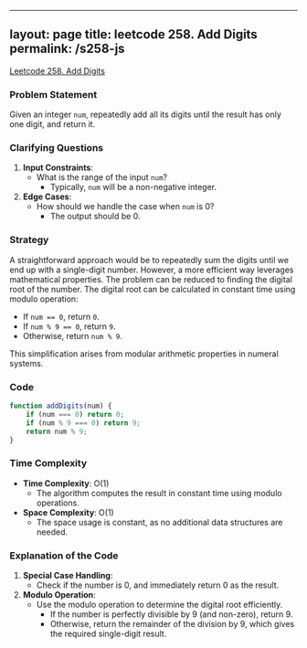 
---
layout: page
title: leetcode 258. Add Digits
permalink: /s258-js
---
[Leetcode 258. Add Digits](https://algoadvance.github.io/algoadvance/l258)
### Problem Statement
Given an integer `num`, repeatedly add all its digits until the result has only one digit, and return it.

### Clarifying Questions
1. **Input Constraints**: 
   - What is the range of the input `num`?
     - Typically, `num` will be a non-negative integer.
2. **Edge Cases**:
   - How should we handle the case when `num` is 0?
     - The output should be 0.
   
### Strategy
A straightforward approach would be to repeatedly sum the digits until we end up with a single-digit number. However, a more efficient way leverages mathematical properties. The problem can be reduced to finding the digital root of the number. The digital root can be calculated in constant time using modulo operation:
   - If `num == 0`, return `0`.
   - If `num % 9 == 0`, return `9`.
   - Otherwise, return `num % 9`.

This simplification arises from modular arithmetic properties in numeral systems.

### Code

```javascript
function addDigits(num) {
    if (num === 0) return 0;
    if (num % 9 === 0) return 9;
    return num % 9;
}
```

### Time Complexity
- **Time Complexity**: O(1)
  - The algorithm computes the result in constant time using modulo operations.
- **Space Complexity**: O(1)
  - The space usage is constant, as no additional data structures are needed.

### Explanation of the Code
1. **Special Case Handling**:
   - Check if the number is 0, and immediately return 0 as the result.
2. **Modulo Operation**:
   - Use the modulo operation to determine the digital root efficiently.
     - If the number is perfectly divisible by 9 (and non-zero), return 9.
     - Otherwise, return the remainder of the division by 9, which gives the required single-digit result.
